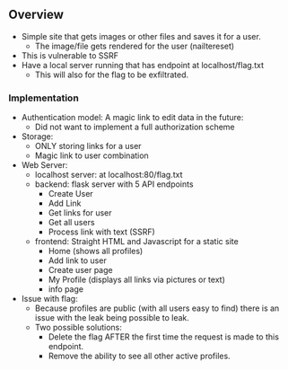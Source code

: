 ## Overview 
- Simple site that gets images or other files and saves it for a user. 
	- The image/file gets rendered for the user (nailtereset) 
- This is vulnerable to SSRF 
- Have a local server running that has endpoint at localhost/flag.txt
	- This will also for the flag to be exfiltrated.

### Implementation
- Authentication model: A magic link to edit data in the future: 
	- Did not want to implement a full authorization scheme
- Storage:
	- ONLY storing links for a user
	- Magic link to user combination
- Web Server: 
	- localhost server: at localhost:80/flag.txt
	- backend: flask server with 5 API endpoints
		- Create User 
		- Add Link 
		- Get links for user 
		- Get all users 
		- Process link with text (SSRF)
	- frontend: Straight HTML and Javascript for a static site
		- Home (shows all profiles)
		- Add link to user 
		- Create user page
		- My Profile (displays all links via pictures or text) 
		- info page
- Issue with flag: 
	- Because profiles are public (with all users easy to find) there is an issue with the leak being possible to leak. 
	- Two possible solutions: 
		- Delete the flag AFTER the first time the request is made to this endpoint. 
		- Remove the ability to see all other active profiles. 

